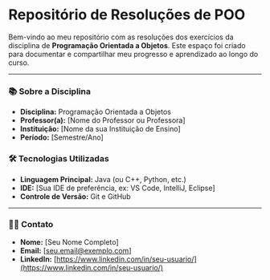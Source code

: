 # Repositório de Resoluções de POO

Bem-vindo ao meu repositório com as resoluções dos exercícios da disciplina de **Programação Orientada a Objetos**. Este espaço foi criado para documentar e compartilhar meu progresso e aprendizado ao longo do curso.

---

### 📚 Sobre a Disciplina

* **Disciplina:** Programação Orientada a Objetos
* **Professor(a):** [Nome do Professor ou Professora]
* **Instituição:** [Nome da sua Instituição de Ensino]
* **Período:** [Semestre/Ano]
  
### 🛠️ Tecnologias Utilizadas

* **Linguagem Principal:** Java (ou C++, Python, etc.)
* **IDE:** [Sua IDE de preferência, ex: VS Code, IntelliJ, Eclipse]
* **Controle de Versão:** Git e GitHub

---

### 👨‍💻 Contato

* **Nome:** [Seu Nome Completo]
* **Email:** [seu.email@exemplo.com]
* **LinkedIn:** [https://www.linkedin.com/in/seu-usuario/](https://www.linkedin.com/in/seu-usuario/)
